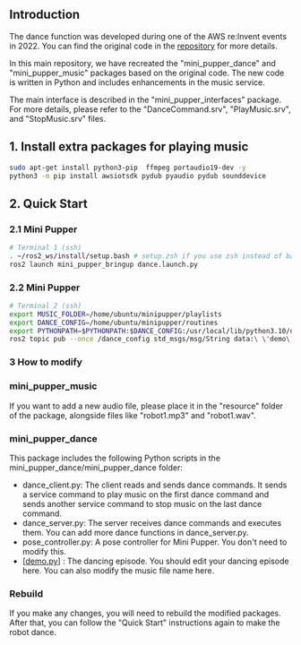 
## Introduction 
The dance function was developed during one of the AWS re:Invent events in 2022. You can find the original code in the [repository](https://github.com/mangdangroboticsclub/mini-pupper-aws) for more details.

In this main repository, we have recreated the "mini_pupper_dance" and "mini_pupper_music" packages based on the original code. The new code is written in Python and includes enhancements in the music service.

The main interface is described in the "mini_pupper_interfaces" package. For more details, please refer to the "DanceCommand.srv", "PlayMusic.srv", and "StopMusic.srv" files.

## 1. Install extra packages for playing music

```sh
sudo apt-get install python3-pip  ffmpeg portaudio19-dev -y
python3 -m pip install awsiotsdk pydub pyaudio pydub sounddevice
```

## 2. Quick Start

### 2.1 Mini Pupper

```sh
# Terminal 1 (ssh)
. ~/ros2_ws/install/setup.bash # setup.zsh if you use zsh instead of bash
ros2 launch mini_pupper_bringup dance.launch.py
```

### 2.2 Mini Pupper
```sh
# Terminal 2 (ssh)
export MUSIC_FOLDER=/home/ubuntu/minipupper/playlists
export DANCE_CONFIG=/home/ubuntu/minipupper/routines
export PYTHONPATH=$PYTHONPATH:$DANCE_CONFIG:/usr/local/lib/python3.10/dist-packages
ros2 topic pub --once /dance_config std_msgs/msg/String data:\ \'demo\'\ 

```

### 3 How to modify

### mini_pupper_music
If you want to add a new audio file, please place it in the "resource" folder of the package, alongside files like "robot1.mp3" and "robot1.wav".

### mini_pupper_dance
This package includes the following Python scripts in the mini_pupper_dance/mini_pupper_dance folder:
- dance_client.py: The client reads and sends dance commands. It sends a service command to play music on the first dance command and sends another service command to stop music on the last dance command.
- dance_server.py: The server receives dance commands and executes them. You can add more dance functions in dance_server.py.
- pose_controller.py: A pose controller for Mini Pupper. You don't need to modify this.
- [<a href="https://github.com/lbaitemple/mangdang/blob/main/routines/demo.py" target="__blank">demo.py</a>]
: The dancing episode. You should edit your dancing episode here. You can also modify the music file name here.




### Rebuild
If you make any changes, you will need to rebuild the modified packages. After that, you can follow the "Quick Start" instructions again to make the robot dance.
